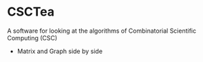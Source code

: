 # CSCTea
A software for looking at the algorithms of Combinatorial Scientific Computing (CSC)
- Matrix and Graph side by side
